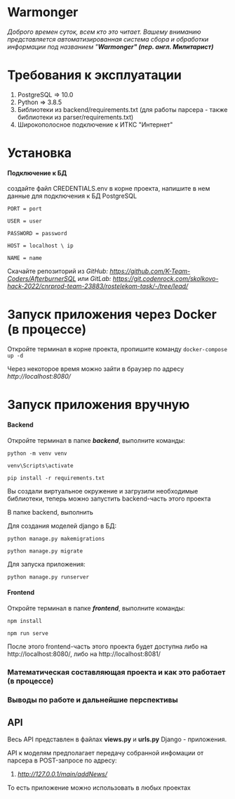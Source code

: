 # Warmonger

*Доброго времен суток, всем кто это читает. Вашему вниманию представляется автоматизированная система сбора и обработки информации под названием "**Warmonger" (пер. англ. Милитарист)***

# Требования к эксплуатации

1) PostgreSQL => 10.0
2) Python => 3.8.5
3) Библиотеки из backend/requirements.txt (для работы парсера - также библиотеки из parser/requirements.txt)
4) Широкополосное подключение к ИТКС "Интернет"

# Установка

#### Подключение к БД

создайте файл CREDENTIALS.env в корне проекта, напишите в нем данные для подключения к БД PostgreSQL

`PORT = port `

`USER = user `

`PASSWORD = password `

`HOST = localhost \ ip `

`NAME = name`

Скачайте репозиторий из *GitHub: https://github.com/K-Team-Coders/AfterburnerSQL* или *GitLab: https://git.codenrock.com/skolkovo-hack-2022/cnrprod-team-23883/rostelekom-task/-/tree/lead/*

# Запуск приложения через Docker (в процессе)

Откройте терминал в корне проекта, пропишите команду `docker-compose up -d`

Через некоторое время можно зайти в браузер по адресу *http://localhost:8080/*

# Запуск приложения вручную

#### Backend

Откройте терминал в папке ***backend***, выполните команды:

`python -m venv venv`

`venv\Scripts\activate`

`pip install -r requirements.txt`

Вы создали виртуальное окружение и загрузили необходимые библиотеки, теперь можно запустить backend-часть этого проекта

В папке backend, выполнить

Для создания моделей django в БД:

`python manage.py makemigrations`

`python manage.py migrate`

Для запуска приложения:

`python manage.py runserver`

#### Frontend

Откройте терминал в папке ***frontend***, выполните команды:

`npm install`

`npm run serve`

После этого frontend-часть этого проекта будет доступна либо на http://localhost:8080/, либо на http://localhost:8081/

### Математическая составляющая проекта и как это работает (в процессе)

### Выводы по работе и дальнейшие перспективы

## API

Весь API представлен в файлах **views.py** и **urls.py** Django - приложения.

API к моделям предполагает передачу собранной инфомации от парсера в POST-запросе по адресу:

1) *http://127.0.0.1/main/addNews/*

То есть приложение можно использовать в любых проектах
